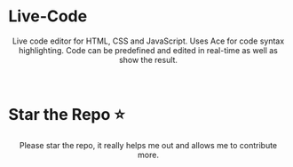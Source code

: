 # Live-Code
<p align="center">Live code editor for HTML, CSS and JavaScript. Uses Ace for code syntax highlighting. Code can be predefined and edited in real-time as well as show the result.</p><br>

# Star the Repo ⭐
<p align="center">Please star the repo, it really helps me out and allows me to contribute more.</p>
